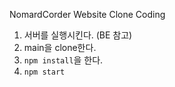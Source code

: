 NomardCorder Website Clone Coding

1. 서버를 실행시킨다. (BE 참고)
2. main을 clone한다. 
3. ```npm install```을 한다.
4. ```npm start```



